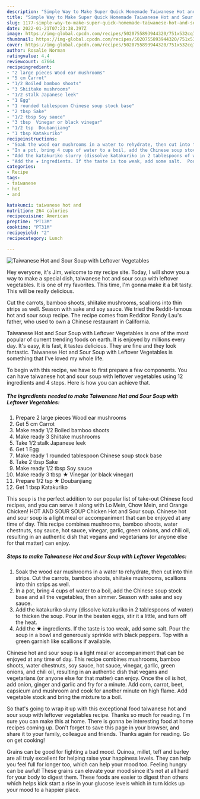 ```yaml
---
description: "Simple Way to Make Super Quick Homemade Taiwanese Hot and Sour Soup with Leftover Vegetables"
title: "Simple Way to Make Super Quick Homemade Taiwanese Hot and Sour Soup with Leftover Vegetables"
slug: 1177-simple-way-to-make-super-quick-homemade-taiwanese-hot-and-sour-soup-with-leftover-vegetables
date: 2022-01-21T07:23:38.397Z
image: https://img-global.cpcdn.com/recipes/5020755893944320/751x532cq70/taiwanese-hot-and-sour-soup-with-leftover-vegetables-recipe-main-photo.jpg
thumbnail: https://img-global.cpcdn.com/recipes/5020755893944320/751x532cq70/taiwanese-hot-and-sour-soup-with-leftover-vegetables-recipe-main-photo.jpg
cover: https://img-global.cpcdn.com/recipes/5020755893944320/751x532cq70/taiwanese-hot-and-sour-soup-with-leftover-vegetables-recipe-main-photo.jpg
author: Rosalie Norman
ratingvalue: 4.4
reviewcount: 47664
recipeingredient:
- "2 large pieces Wood ear mushrooms"
- "5 cm Carrot"
- "1/2 Boiled bamboo shoots"
- "3 Shiitake mushrooms"
- "1/2 stalk Japanese leek"
- "1 Egg"
- "1 rounded tablespoon Chinese soup stock base"
- "2 tbsp Sake"
- "1/2 tbsp Soy sauce"
- "3 tbsp  Vinegar or black vinegar"
- "1/2 tsp  Doubanjiang"
- "1 tbsp Katakuriko"
recipeinstructions:
- "Soak the wood ear mushrooms in a water to rehydrate, then cut into thin strips.  Cut the carrots, bamboo shoots, shiitake mushrooms, scallions into thin strips as well."
- "In a pot, bring 4 cups of water to a boil, add the Chinese soup stock base and all the vegetables, then simmer.  Season with sake and soy sauce."
- "Add the katakuriko slurry (dissolve katakuriko in 2 tablespoons of water) to thicken the soup.  Pour in the beaten eggs, stir it a little, and turn off the heat."
- "Add the ★ ingredients. If the taste is too weak, add some salt.  Pour the soup in a bowl and generously sprinkle with black peppers. Top with a green garnish like scallions if available."
categories:
- Recipe
tags:
- taiwanese
- hot
- and

katakunci: taiwanese hot and 
nutrition: 264 calories
recipecuisine: American
preptime: "PT13M"
cooktime: "PT31M"
recipeyield: "2"
recipecategory: Lunch

---
```



![Taiwanese Hot and Sour Soup with Leftover Vegetables](https://img-global.cpcdn.com/recipes/5020755893944320/751x532cq70/taiwanese-hot-and-sour-soup-with-leftover-vegetables-recipe-main-photo.jpg)

Hey everyone, it's Jim, welcome to my recipe site. Today, I will show you a way to make a special dish, taiwanese hot and sour soup with leftover vegetables. It is one of my favorites. This time, I'm gonna make it a bit tasty. This will be really delicious.

Cut the carrots, bamboo shoots, shiitake mushrooms, scallions into thin strips as well. Season with sake and soy sauce. We tried the Reddit-famous hot and sour soup recipe. The recipe comes from Redditor Randy Lau&#39;s father, who used to own a Chinese restaurant in California.

Taiwanese Hot and Sour Soup with Leftover Vegetables is one of the most popular of current trending foods on earth. It is enjoyed by millions every day. It's easy, it is fast, it tastes delicious. They are fine and they look fantastic. Taiwanese Hot and Sour Soup with Leftover Vegetables is something that I've loved my whole life.


To begin with this recipe, we have to first prepare a few components. You can have taiwanese hot and sour soup with leftover vegetables using 12 ingredients and 4 steps. Here is how you can achieve that.

<!--inarticleads1-->

##### The ingredients needed to make Taiwanese Hot and Sour Soup with Leftover Vegetables:

1. Prepare 2 large pieces Wood ear mushrooms
1. Get 5 cm Carrot
1. Make ready 1/2 Boiled bamboo shoots
1. Make ready 3 Shiitake mushrooms
1. Take 1/2 stalk Japanese leek
1. Get 1 Egg
1. Make ready 1 rounded tablespoon Chinese soup stock base
1. Take 2 tbsp Sake
1. Make ready 1/2 tbsp Soy sauce
1. Make ready 3 tbsp ★ Vinegar (or black vinegar)
1. Prepare 1/2 tsp ★ Doubanjiang
1. Get 1 tbsp Katakuriko


This soup is the perfect addition to our popular list of take-out Chinese food recipes, and you can serve it along with Lo Mein, Chow Mein, and Orange Chicken! HOT AND SOUR SOUP Chicken Hot and Sour soup. Chinese hot and sour soup is a light meal or accompaniment that can be enjoyed at any time of day. This recipe combines mushrooms, bamboo shoots, water chestnuts, soy sauce, hot sauce, vinegar, garlic, green onions, and chili oil, resulting in an authentic dish that vegans and vegetarians (or anyone else for that matter) can enjoy. 

<!--inarticleads2-->

##### Steps to make Taiwanese Hot and Sour Soup with Leftover Vegetables:

1. Soak the wood ear mushrooms in a water to rehydrate, then cut into thin strips.  Cut the carrots, bamboo shoots, shiitake mushrooms, scallions into thin strips as well.
1. In a pot, bring 4 cups of water to a boil, add the Chinese soup stock base and all the vegetables, then simmer.  Season with sake and soy sauce.
1. Add the katakuriko slurry (dissolve katakuriko in 2 tablespoons of water) to thicken the soup.  Pour in the beaten eggs, stir it a little, and turn off the heat.
1. Add the ★ ingredients. If the taste is too weak, add some salt.  Pour the soup in a bowl and generously sprinkle with black peppers. Top with a green garnish like scallions if available.


Chinese hot and sour soup is a light meal or accompaniment that can be enjoyed at any time of day. This recipe combines mushrooms, bamboo shoots, water chestnuts, soy sauce, hot sauce, vinegar, garlic, green onions, and chili oil, resulting in an authentic dish that vegans and vegetarians (or anyone else for that matter) can enjoy. Once the oil is hot, add onion, ginger and garlic and fry for a minute. Add corn, carrot, beet, capsicum and mushroom and cook for another minute on high flame. Add vegetable stock and bring the mixture to a boil. 

So that's going to wrap it up with this exceptional food taiwanese hot and sour soup with leftover vegetables recipe. Thanks so much for reading. I'm sure you can make this at home. There is gonna be interesting food at home recipes coming up. Don't forget to save this page in your browser, and share it to your family, colleague and friends. Thanks again for reading. Go on get cooking!

Grains can be good for fighting a bad mood. Quinoa, millet, teff and barley are all truly excellent for helping raise your happiness levels. They can help you feel full for longer too, which can help your mood too. Feeling hungry can be awful! These grains can elevate your mood since it's not at all hard for your body to digest them. These foods are easier to digest than others which helps kick start a rise in your glucose levels which in turn kicks up your mood to a happier place.

